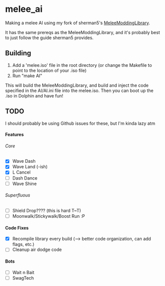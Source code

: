 # melee_ai

Making a melee AI using my fork of sherman5's [MeleeModdingLibrary](https://github.com/louis-brann/MeleeModdingLibrary).

It has the same prereqs as the MeleeModdingLibrary, and it's probably
best to just follow the guide sherman5 provides.

## Building

1. Add a 'melee.iso' file in the root directory (or change the Makefile to point
   to the location of your .iso file)
2. Run "make AI" 

This will build the MeleeModdingLibrary, and build and inject the code 
specified in the AI/AI.ini file into the melee.iso. Then you can boot up the
.iso in Dolphin and have fun!

## TODO

I should probably be using Github issues for these, but I'm kinda lazy atm

#### Features

###### Core
- [x] Wave Dash
- [x] Wave Land (-ish)
- [x] L Cancel
- [ ] Dash Dance
- [ ] Wave Shine

###### Superfluous
- [ ] Shield Drop???? (this is hard T~T)
- [ ] Moonwalk/Stickywalk/Boost Run :P

#### Code Fixes

- [x] Recompile library every build (--> better code organization, can add flags, etc.)
- [ ] Cleanup air dodge code

#### Bots

- [ ] Wait n Bait
- [ ] SwagTech
